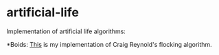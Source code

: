 # artificial-life
Implementation of artificial life algorithms:

*Boids: [This](https://kenchen10.github.io/projects/Boids/index.html) is my implementation of Craig Reynold's flocking algorithm.
